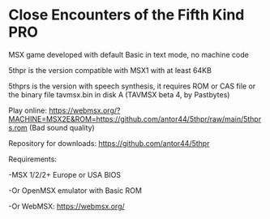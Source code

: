 # Close Encounters of the Fifth Kind PRO

MSX game developed with default Basic in text mode, no machine code

5thpr is the version compatible with MSX1 with at least 64KB

5thprs is the version with speech synthesis, it requires ROM or CAS file or the binary file tavmsx.bin in disk A (TAVMSX beta 4, by Pastbytes)



Play online: https://webmsx.org/?MACHINE=MSX2E&ROM=https://github.com/antor44/5thpr/raw/main/5thprs.rom
(Bad sound quality)

Repository for downloads: https://github.com/antor44/5thpr


Requirements:

-MSX 1/2/2+ Europe or USA BIOS

-Or OpenMSX emulator with Basic ROM

-Or WebMSX: https://webmsx.org/
